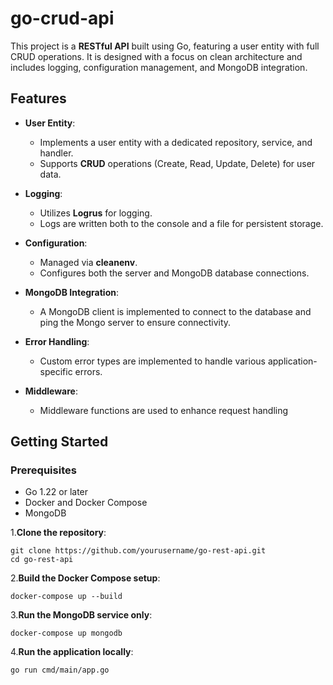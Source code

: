 # go-crud-api

This project is a **RESTful API** built using Go, featuring a user entity with full CRUD operations. It is designed with
a focus on clean architecture and includes logging, configuration management, and MongoDB integration.

## **Features**

- **User Entity**:
    - Implements a user entity with a dedicated repository, service, and handler.
    - Supports **CRUD** operations (Create, Read, Update, Delete) for user data.

- **Logging**:
    - Utilizes **Logrus** for logging.
    - Logs are written both to the console and a file for persistent storage.

- **Configuration**:
    - Managed via **cleanenv**.
    - Configures both the server and MongoDB database connections.

- **MongoDB Integration**:
    - A MongoDB client is implemented to connect to the database and ping the Mongo server to ensure connectivity.

- **Error Handling**:
    - Custom error types are implemented to handle various application-specific errors.

- **Middleware**:
    - Middleware functions are used to enhance request handling

## **Getting Started**

### **Prerequisites**

- Go 1.22 or later
- Docker and Docker Compose
- MongoDB

1.**Clone the repository**:
   ```
   git clone https://github.com/yourusername/go-rest-api.git
   cd go-rest-api   
   ```
2.**Build the Docker Compose setup**:

```
docker-compose up --build
```

3.**Run the MongoDB service only**:
```
docker-compose up mongodb
```

4.**Run the application locally**:
```
go run cmd/main/app.go
```



